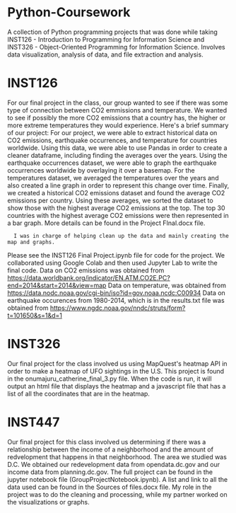 # Python-Coursework
A collection of Python programming projects that was done while taking INST126 - Introduction to Programming for Information Science and INST326 - Object-Oriented Programming for Information Science. Involves data visualization, analysis of data, and file extraction and analysis.

# INST126
For our final project in the class, our group wanted to see if there was some type of connection between CO2 emmissions and temperature.
We wanted to see if possibly the more CO2 emissions that a country has, the higher or more extreme temperatures they would experience. 
Here's a brief summary of our project: 
      For our project, we were able to extract historical data on CO2 emissions, earthquake occurrences, and temperature for countries           worldwide. Using this data, we were able to use Pandas in order to create a cleaner dataframe, including finding the averages over         the years. Using the earthquake occurrences dataset, we were able to graph the earthquake occurrences worldwide by overlaying it           over a basemap. For the temperatures dataset, we averaged the temperatures over the years and also created a line graph in order to         represent this change over time. Finally, we created a historical CO2 emissions dataset and found the average CO2 emissions per             country. Using these averages, we sorted the dataset to show those with the highest average CO2 emissions at the top. The top 30           countries with the highest average CO2 emissions were then represented in a bar graph. More details can be found in the                     Project FInal.docx file. 
      
      I was in charge of helping clean up the data and mainly creating the map and graphs.
Please see the INST126 Final Project.ipynb file for code for the project. We collaborated using Google Colab and then used Jupyter Lab to write the final code.
Data on CO2 emissions was obtained from https://data.worldbank.org/indicator/EN.ATM.CO2E.PC?end=2014&start=2014&view=map 
Data on temperature, was obtained from https://data.nodc.noaa.gov/cgi-bin/iso?id=gov.noaa.ncdc:C00934 
Data on earthquake occurences from 1980-2014, which is in the results.txt file was obtained from https://www.ngdc.noaa.gov/nndc/struts/form?t=101650&s=1&d=1 

# INST326
Our final project for the class involved us using MapQuest's heatmap API in order to make a heatmap of UFO sightings in the U.S. This project is found in the onumajuru_catherine_final_3.py file. When the code is run, it will output an html file that displays the heatmap and a javascript file that has a list of all the coordinates that are in the heatmap.

# INST447
Our final project for this class involved us determining if there was a relationship between the income of a neighborhood and the amount of redvelopment that happens in that neighborhood. The area we studied was D.C. We obtained our redevelopment data from opendata.dc.gov and our income data from planning.dc.gov. The full project can be found in the jupyter notebook file (GroupProjectNotebook.ipynb). A list and link to all the data used can be found in the Sources of files.docx file. My role in the project was to do the cleaning and processing, while my partner worked on the visualizations or graphs. 
